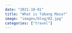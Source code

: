 ```yaml
---
date: "2021-10-01"
title: "What is Tabang Masa?"
image: "images/blog/02.jpg"
categories: ["travel"]
---
```

